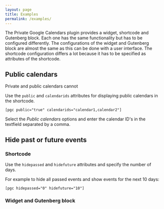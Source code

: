 ```yaml
---
layout: page
title: Examples
permalink: /examples/
---
```


The Private Google Calendars plugin provides a widget, shortcode and Gutenberg block. Each one has the same functionality but has to be configured differently. The configurations of the widget and Gutenberg block are almost the same as this can be done with a user interface. The shortcode configuration differs a lot because it has to be specified as attributes of the shortcode.

## Public calendars

Private and public calendars cannot 

Use the `public` and `calendarids` attributes for displaying public calendars in the shortcode.

    [pgc public="true" calendarids="calendar1,calendar2"]

Select the _Public calendars_ options and enter the calendar ID's in the textfield separated by a comma.

## Hide past or future events

### Shortcode

Use the `hidepassed` and `hidefuture` attributes and specify the number of days.

For example to hide all passed events and show events for the next 10 days:

    [pgc hidepassed="0" hidefuture="10"]

### Widget and Gutenberg block

